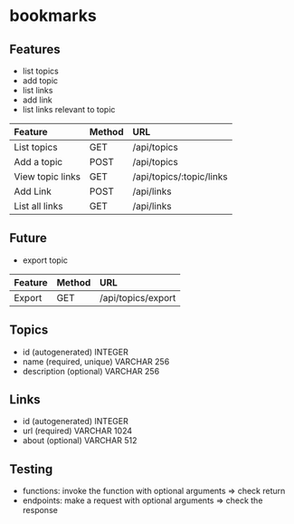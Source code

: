 # bookmarks

## Features

- list topics
- add topic
- list links
- add link
- list links relevant to topic

| Feature          | Method | URL                      |
| :--------------- | :----- | :----------------------- |
| List topics      | GET    | /api/topics              |
| Add a topic      | POST   | /api/topics              |
| View topic links | GET    | /api/topics/:topic/links |
| Add Link         | POST   | /api/links               |
| List all links   | GET    | /api/links               |

## Future

- export topic

| Feature | Method | URL                |
| :------ | :----- | :----------------- |
| Export  | GET    | /api/topics/export |

## Topics

- id (autogenerated) INTEGER
- name (required, unique) VARCHAR 256
- description (optional) VARCHAR 256

## Links

- id (autogenerated) INTEGER
- url (required) VARCHAR 1024
- about (optional) VARCHAR 512

## Testing

- functions: invoke the function with optional arguments => check return
- endpoints: make a request with optional arguments => check the response
